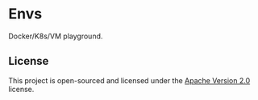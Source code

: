 # Envs

Docker/K8s/VM playground.

## License

This project is open-sourced and licensed under the [Apache Version 2.0](LICENSE) license.
